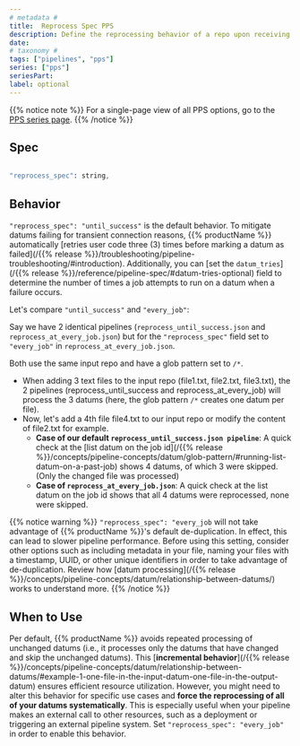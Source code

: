 ```yaml
---
# metadata # 
title:  Reprocess Spec PPS
description: Define the reprocessing behavior of a repo upon receiving new or modified. data. 
date: 
# taxonomy #
tags: ["pipelines", "pps"]
series: ["pps"]
seriesPart:
label: optional
---
```


{{% notice note %}}
For a single-page view of all PPS options, go to the [PPS series page](/series/pps).
{{% /notice %}}

## Spec

```s

"reprocess_spec": string,

```

## Behavior 


`"reprocess_spec": "until_success"` is the default behavior. To mitigate datums failing for transient connection reasons, {{% productName %}} automatically [retries user code three (3) times before marking a datum as failed](/{{% release %}}/troubleshooting/pipeline-troubleshooting/#introduction). Additionally, you can [set the  `datum_tries`](/{{% release %}}/reference/pipeline-spec/#datum-tries-optional) field to determine the number of times a job attempts to run on a datum when a failure occurs.

Let's compare `"until_success"` and `"every_job"`:

Say we have 2 identical pipelines (`reprocess_until_success.json` and `reprocess_at_every_job.json`) but for the `"reprocess_spec"` field set to `"every_job"` in `reprocess_at_every_job.json`. 

Both use the same input repo and have a glob pattern set to `/*`. 

- When adding 3 text files to the input repo (file1.txt, file2.txt, file3.txt), the 2 pipelines (reprocess_until_success and reprocess_at_every_job) will process the 3 datums (here, the glob pattern `/*` creates one datum per file).
- Now, let's add a 4th file file4.txt to our input repo or modify the content of file2.txt for example.
    - **Case of our default `reprocess_until_success.json pipeline`**: A quick check at the [list datum on the job id](/{{% release %}}/concepts/pipeline-concepts/datum/glob-pattern/#running-list-datum-on-a-past-job) shows 4 datums, of which 3 were skipped. (Only the changed file was processed)
    - **Case of `reprocess_at_every_job.json`**: A quick check at the list datum on the job id shows that all 4 datums were reprocessed, none were skipped.


{{% notice warning %}}
`"reprocess_spec": "every_job` will not take advantage of {{% productName %}}'s default de-duplication. In effect, this can lead to slower pipeline performance. Before using this setting, consider other options such as including metadata in your file, naming your files with a timestamp, UUID, or other unique identifiers in order to take advantage of de-duplication. Review how [datum processing](/{{% release %}}/concepts/pipeline-concepts/datum/relationship-between-datums/) works to understand more.
{{% /notice %}}

## When to Use 

Per default, {{% productName %}} avoids repeated processing of unchanged datums (i.e., it processes only the datums that have changed and skip the unchanged datums). This [**incremental behavior**](/{{% release %}}/concepts/pipeline-concepts/datum/relationship-between-datums/#example-1-one-file-in-the-input-datum-one-file-in-the-output-datum) ensures efficient resource utilization. However, you might need to alter this behavior for specific use cases and **force the reprocessing of all of your datums systematically**. This is especially useful when your pipeline makes an external call to other resources, such as a deployment or triggering an external pipeline system.  Set `"reprocess_spec": "every_job"` in order to enable this behavior. 